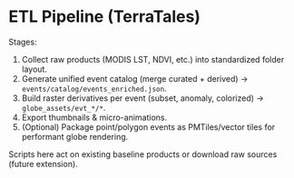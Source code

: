 # ETL Pipeline (TerraTales)

Stages:
1. Collect raw products (MODIS LST, NDVI, etc.) into standardized folder layout.
2. Generate unified event catalog (merge curated + derived) -> `events/catalog/events_enriched.json`.
3. Build raster derivatives per event (subset, anomaly, colorized) -> `globe_assets/evt_*/*`.
4. Export thumbnails & micro-animations.
5. (Optional) Package point/polygon events as PMTiles/vector tiles for performant globe rendering.

Scripts here act on existing baseline products or download raw sources (future extension).
